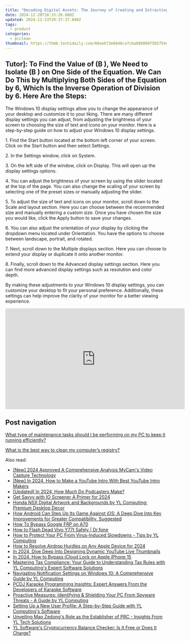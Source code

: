 ```yaml
---
title: "Decoding Digital Assets: The Journey of Creating and Extracting Crypto Coins by YL Software Explained"
date: 2024-12-20T18:33:26.688Z
updated: 2024-12-23T20:37:37.696Z
tags:
  - product
categories:
  - pcclean
thumbnail: https://thmb.techidaily.com/60aeb73e6646ca7cba89b069f503754c9115c11cb30cdb412a437151bb1d88f5.jpg
---
```


## Tutor]: To Find the Value of \(B \), We Need to Isolate \(B \) on One Side of the Equation. We Can Do This by Multiplying Both Sides of the Equation by 6, Which Is the Inverse Operation of Division by 6. Here Are the Steps:

The Windows 10 display settings allow you to change the appearance of your desktop and customize it to your liking. There are many different display settings you can adjust, from adjusting the brightness of your screen to choosing the size of text and icons on your monitor. Here is a step-by-step guide on how to adjust your Windows 10 display settings. 

1\. Find the Start button located at the bottom left corner of your screen. Click on the Start button and then select Settings.

2\. In the Settings window, click on System.

3\. On the left side of the window, click on Display. This will open up the display settings options. 

4\. You can adjust the brightness of your screen by using the slider located at the top of the page. You can also change the scaling of your screen by selecting one of the preset sizes or manually adjusting the slider.

5\. To adjust the size of text and icons on your monitor, scroll down to the Scale and layout section. Here you can choose between the recommended size and manually entering a custom size. Once you have chosen the size you would like, click the Apply button to save your changes.

6\. You can also adjust the orientation of your display by clicking the dropdown menu located under Orientation. You have the options to choose between landscape, portrait, and rotated.

7\. Next, scroll down to the Multiple displays section. Here you can choose to extend your display or duplicate it onto another monitor.

8\. Finally, scroll down to the Advanced display settings section. Here you can find more advanced display settings such as resolution and color depth. 

By making these adjustments to your Windows 10 display settings, you can customize your desktop to fit your personal preference. Additionally, these settings can help improve the clarity of your monitor for a better viewing experience.

<!-- affiliate ads begin -->
<iframe width="560" height="315" src="https://www.youtube.com/embed/wVVp-GggK3U?si=RJb1ClNQV7GjTu_3" title="YouTube video player" frameborder="0" allow="accelerometer; autoplay; clipboard-write; encrypted-media; gyroscope; picture-in-picture; web-share" referrerpolicy="strict-origin-when-cross-origin" allowfullscreen></iframe>
<!-- affiliate ads end -->

## Post navigation

[What type of maintenance tasks should I be performing on my PC to keep it running efficiently?](https://tools.techidaily.com/pcclean/products/)

[What is the best way to clean my computer’s registry?](https://tools.techidaily.com/pcclean/products/)

<ins class="adsbygoogle"
     style="display:block"
     data-ad-format="autorelaxed"
     data-ad-client="ca-pub-7571918770474297"
     data-ad-slot="1223367746"></ins>

<ins class="adsbygoogle"
     style="display:block"
     data-ad-client="ca-pub-7571918770474297"
     data-ad-slot="8358498916"
     data-ad-format="auto"
     data-full-width-responsive="true"></ins>

<span class="atpl-alsoreadstyle">Also read:</span>
<div><ul>
<li><a href="https://screen-recording.techidaily.com/new-2024-approved-a-comprehensive-analysis-mycams-video-capture-technology/"><u>[New] 2024 Approved A Comprehensive Analysis MyCam's Video Capture Technology</u></a></li>
<li><a href="https://eaxpv-info.techidaily.com/new-in-2024-how-to-make-a-youtube-intro-with-best-youtube-intro-makers/"><u>[New] In 2024, How to Make a YouTube Intro With Best YouTube Intro Makers</u></a></li>
<li><a href="https://article-tips.techidaily.com/updated-in-2024-how-much-do-podcasters-make/"><u>[Updated] In 2024, How Much Do Podcasters Make?</u></a></li>
<li><a href="https://screen-sharing-recording.techidaily.com/get-savvy-with-io-screener-a-primer-for-2024/"><u>Get Savvy with IO Screener A Primer for 2024</u></a></li>
<li><a href="https://win-updates.techidaily.com/honda-nsx-digital-artwork-and-backgrounds-by-yl-computing-premium-desktop-decor/"><u>Honda NSX Digital Artwork and Backgrounds by YL Computing: Premium Desktop Decor</u></a></li>
<li><a href="https://tech-haven.techidaily.com/how-android-can-step-up-its-game-against-ios-a-deep-dive-into-key-improvements-for-greater-compatibility-suggested/"><u>How Android Can Step Up Its Game Against iOS: A Deep Dive Into Key Improvements for Greater Compatibility, Suggested</u></a></li>
<li><a href="https://phone-solutions.techidaily.com/how-to-bypass-google-frp-on-a70-by-drfone-android-unlock-remove-google-frp/"><u>How To Bypass Google FRP on A70</u></a></li>
<li><a href="https://fix-guide.techidaily.com/how-to-flash-dead-vivo-y77t-safely-drfone-by-drfone-fix-android-problems-fix-android-problems/"><u>How to Flash Dead Vivo Y77t Safely | Dr.fone</u></a></li>
<li><a href="https://win-updates.techidaily.com/how-to-protect-your-pc-from-virus-induced-slowdowns-tips-by-yl-computing/"><u>How to Protect Your PC From Virus-Induced Slowdowns - Tips by YL Computing</u></a></li>
<li><a href="https://some-knowledge.techidaily.com/how-to-resolve-airdrop-hurdles-on-any-apple-device-for-2024/"><u>How to Resolve Airdrop Hurdles on Any Apple Device for 2024</u></a></li>
<li><a href="https://youtube-sure.techidaily.com/24-dive-deep-into-designing-dynamic-youtube-live-thumbnails/"><u>In 2024, Dive Deep Into Designing Dynamic YouTube Live Thumbnails</u></a></li>
<li><a href="https://activate-lock.techidaily.com/in-2024-how-to-bypass-icloud-lock-on-apple-iphone-15-by-drfone-ios/"><u>In 2024, How to Bypass iCloud Lock on Apple iPhone 15</u></a></li>
<li><a href="https://win-updates.techidaily.com/mastering-tax-compliance-your-guide-to-understanding-tax-rules-with-yl-computings-expert-software-solutions/"><u>Mastering Tax Compliance: Your Guide to Understanding Tax Rules with YL Computing's Expert Software Solutions</u></a></li>
<li><a href="https://win-updates.techidaily.com/navigating-notification-settings-on-windows-10-a-comprehensive-guide-by-yl-computing/"><u>Navigating Notification Settings on Windows 10: A Comprehensive Guide by YL Computing</u></a></li>
<li><a href="https://win-updates.techidaily.com/pcdj-karaoke-programming-insights-expert-answers-from-the-developers-of-karaoke-software/"><u>PCDJ Karaoke Programming Insights: Expert Answers From the Developers of Karaoke Software</u></a></li>
<li><a href="https://win-updates.techidaily.com/proactive-measures-identifying-and-shielding-your-pc-from-spyware-threats-a-guide-by-yl-computing/"><u>Proactive Measures: Identifying & Shielding Your PC From Spyware Threats - A Guide by YL Computing</u></a></li>
<li><a href="https://win-updates.techidaily.com/setting-up-a-new-user-profile-a-step-by-step-guide-with-yl-computings-software/"><u>Setting Up a New User Profile: A Step-by-Step Guide with YL Computing's Software</u></a></li>
<li><a href="https://win-updates.techidaily.com/unveiling-mao-zedongs-role-as-the-establisher-of-prc-insights-from-yl-tech-solutions/"><u>Unveiling Mao Zedong's Role as the Establisher of PRC - Insights From YL Tech Solutions</u></a></li>
<li><a href="https://win-updates.techidaily.com/yl-softwares-cryptocurrency-balance-checker-is-it-free-or-does-it-charge/"><u>YL Software's Cryptocurrency Balance Checker: Is It Free or Does It Charge?</u></a></li>
</ul></div>

